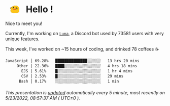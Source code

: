 <h1>   <img src="./spoink.gif" style="vertical-align:middle;" width="30px">   Hello ! </h1>

Nice to meet you!

Currently, I'm working on <a href='https://github.com/Asgarrrr/Luna'>`Luna`</a>, a Discord bot used by 73581 users with very unique features.

This week, I've worked on ~15 hours of coding, and drinked 78 coffees ☕

```
JavaScript │ 69.28%   ██████████████░░░░░░   13 hrs 20 mins
     Other │ 22.36%   ████░░░░░░░░░░░░░░░░   4 hrs 18 mins
       EJS │ 5.61%    █░░░░░░░░░░░░░░░░░░░   1 hr 4 mins
       CSV │ 2.53%    █░░░░░░░░░░░░░░░░░░░   29 mins
      Bash │ 0.17%    ░░░░░░░░░░░░░░░░░░░░   1 min
```

###### This presentation is [updated](https://github.com/Asgarrrr) automatically every 5 minute, most recently on 5/23/2022, 08:57:37 AM ( UTC±0 ).